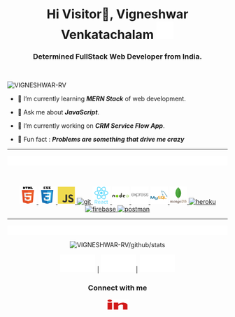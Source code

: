 


<h1 align="center">Hi Visitor👋, <b>Vigneshwar Venkatachalam </b><img src="./blobs/Name.svg" alt="RV" width="40" height="40"><img>
 <!-- <i style="color:red"> RV  </i> -->
 </h1>

<h3 align="center"> Determined FullStack Web Developer from India.</h3>

<br />



<!-- <img align="left" src="./blobs/Image.svg" alt="VIGNESHWAR-RV">
 </img> -->



 <p align="left">
 <img src="https://komarev.com/ghpvc/?username=VIGNESHWAR-RV&label=Vistiors+Count& color=ff0000&style=plastic" alt="VIGNESHWAR-RV">
 </img> 
 </p>
 

- 🌱 I’m currently learning <i>**MERN Stack**</i> of web development.
 
   
- 💬 Ask me about <i>**JavaScript**</i>.
   
- 🔭 I’m currently working on <i>**CRM Service Flow App**</i>.
   
- 🧔 Fun fact : <i>**Problems are something  that   drive me crazy**</i>



<hr />


<img src="./blobs/toolsHeading.svg"></img>


<br/>

<p align="center">
  <a href="https://www.w3.org/html/" target="_blank" rel="noreferrer"> <img src="https://raw.githubusercontent.com/devicons/devicon/master/icons/html5/html5-original-wordmark.svg" alt="html5" width="40" height="40"/> </a> <a href="https://www.w3schools.com/css/" target="_blank" rel="noreferrer"> <img src="https://raw.githubusercontent.com/devicons/devicon/master/icons/css3/css3-original-wordmark.svg" alt="css3" width="40" height="40"/> </a> <a href="https://developer.mozilla.org/en-US/docs/Web/JavaScript" target="_blank" rel="noreferrer"> <img src="https://raw.githubusercontent.com/devicons/devicon/master/icons/javascript/javascript-original.svg" alt="javascript" width="40" height="40"/> </a>  <a href="https://git-scm.com/" target="_blank" rel="noreferrer"> <img src="https://www.vectorlogo.zone/logos/git-scm/git-scm-icon.svg" alt="git" width="40" height="40"/> </a>  <a href="https://reactjs.org/" target="_blank" rel="noreferrer"> <img src="https://raw.githubusercontent.com/devicons/devicon/master/icons/react/react-original-wordmark.svg" alt="react" width="40" height="40"/> </a> <a href="https://nodejs.org" target="_blank" rel="noreferrer"> <img src="https://raw.githubusercontent.com/devicons/devicon/master/icons/nodejs/nodejs-original-wordmark.svg" alt="nodejs" width="40" height="40"/> </a> <a href="https://expressjs.com" target="_blank" rel="noreferrer" > <img src="https://raw.githubusercontent.com/devicons/devicon/master/icons/express/express-original-wordmark.svg" alt="express" width="40" height="40" /> </a> <a href="https://www.mysql.com/" target="_blank" rel="noreferrer"> <img src="https://raw.githubusercontent.com/devicons/devicon/master/icons/mysql/mysql-original-wordmark.svg" alt="mysql" width="40" height="40"/> </a> <a href="https://www.mongodb.com/" target="_blank" rel="noreferrer"> <img src="https://raw.githubusercontent.com/devicons/devicon/master/icons/mongodb/mongodb-original-wordmark.svg" alt="mongodb" width="40" height="40"/> </a> <a href="https://heroku.com" target="_blank" rel="noreferrer"> <img src="https://www.vectorlogo.zone/logos/heroku/heroku-icon.svg" alt="heroku" width="40" height="40"/> </a>  <a href="https://firebase.google.com/" target="_blank" rel="noreferrer"> <img src="https://www.vectorlogo.zone/logos/firebase/firebase-icon.svg" alt="firebase" width="40" height="40"/> </a>  <a href="https://postman.com" target="_blank" rel="noreferrer"> <img src="https://www.vectorlogo.zone/logos/getpostman/getpostman-icon.svg" alt="postman" width="40" height="40"/> </a>

</p>

<hr />


<img align="center" src="./blobs/GithubHeading.svg"></img>

<p align="center">
<img src="https://github-readme-streak-stats.herokuapp.com?user=VIGNESHWAR-RV&theme=blood&hide_border=true&date_format=M%20j%5B%2C%20Y%5D&fire=FF0000&background=#000000&ring=FF0000&stroke=FF0000&sideLabels=FF0000&dates=FFFFFF&currStreakLabel=FF0000&currStreakNum=FFFFFF&sideNums=FFFFFF" alt="VIGNESHWAR-RV/github/stats">

</img>
</p>


<p align="center">
	<a href="vigneshwarrv666@gmail.com" target="_blank" align="center"><img src="./blobs/sendEmail.svg" width="80" height="40" alt="Send Email"></img></a> |
	<a href="https://vigneshwar-rv.netlify.app/"target="_blank" align="center"><img src="./blobs/Portfolio.svg"  width="80" height="40" alt="Portfolio"></img></a>|
	<a href="https://drive.google.com/file/d/1UHt2Bp_lMljtQANURsE7hcfIpyfqChni/view?usp=sharing"  target="_blank" align="center"><img src="./blobs/Resume.svg" width="80" height="40" alt="Resume"></img></a>
	
</p>
<h3 align="center">Connect with me</h3>
<p align="center">
<a href="https://linkedin.com/in/https://www.linkedin.com/in/vigneshwar-rv/" target="blank"><img align="center" src="./blobs/linked-in-alt.svg" alt="https://www.linkedin.com/in/vigneshwar-rv/" height="25" width="50" /></a>
</p>


<br />

